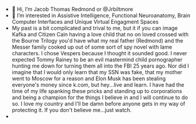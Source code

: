 - 👋 Hi, I’m Jacob Thomas Redmond  or @Jrbiltmore
- 👀 I’m interested in Assistive Intelligence, Functional Neuroanatomy, Brain Computer Interfaces and Unique Virtual Engagment Spaces
- My past is a bit complicated and trival to me, but it if you can image Kafka and Citizen Cain having a love child that no on loved crossed with the Bourne Trilogy you'd have what my real father (Redmond) and the Messer family cooked up out of some sort of spy novel with lame characters. I chose Vespers because I thought it sounded good. I never expected Tommy Rainey to be an evil mastermind child pornographer hunting me down for turning them all into the FBI 25 years ago. Nor did I imagine that I would only learn that my SSN was fake, that my mother went to Moscow for a reason and Elon Musk has been stealing everyone's money since k.com, but hey...live and learn. I have had the time of my life spanking these pricks and standing up to corporations and being a champion for the things I believe in and I will continue to do so. I love my country and I'll be damn before anyone gets in my way of protecting it. If you don't believe me...just watch. 
- 

<!---
Jrbiltmore/Jrbiltmore is a  special  repository because its `README.md` (this file) appears on your GitHub profile.
You can click the Preview link to take a look at your changes.
--->
